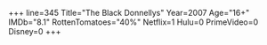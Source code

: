 +++
line=345
Title="The Black Donnellys"
Year=2007
Age="16+"
IMDb="8.1"
RottenTomatoes="40%"
Netflix=1
Hulu=0
PrimeVideo=0
Disney=0
+++

